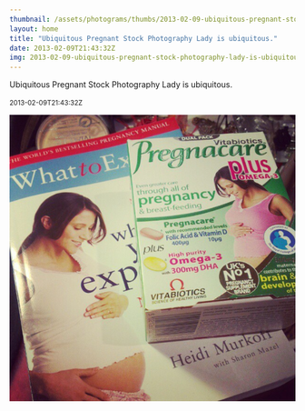 ```yaml
---
thumbnail: /assets/photograms/thumbs/2013-02-09-ubiquitous-pregnant-stock-photography-lady-is-ubiquitous-.jpg
layout: home
title: "Ubiquitous Pregnant Stock Photography Lady is ubiquitous."
date: 2013-02-09T21:43:32Z
img: 2013-02-09-ubiquitous-pregnant-stock-photography-lady-is-ubiquitous-.jpg
---
```


Ubiquitous Pregnant Stock Photography Lady is ubiquitous.

<small>2013-02-09T21:43:32Z</small>

![Ubiquitous Pregnant Stock Photography Lady is ubiquitous.](/assets/photograms/original/2013-02-09-ubiquitous-pregnant-stock-photography-lady-is-ubiquitous-.jpg)
